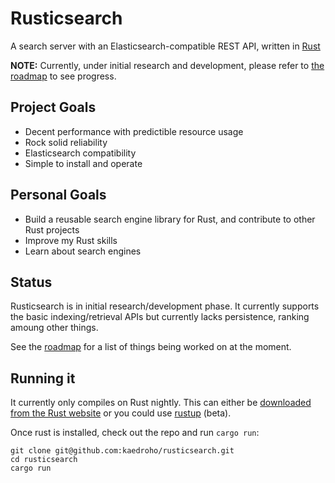 # Rusticsearch

A search server with an Elasticsearch-compatible REST API, written in [Rust](https://www.rust-lang.org)

**NOTE:** Currently, under initial research and development, please refer to [the roadmap](https://github.com/kaedroho/rusticsearch/wiki/Initial-development-roadmap) to see progress.

## Project Goals

 - Decent performance with predictible resource usage
 - Rock solid reliability
 - Elasticsearch compatibility
 - Simple to install and operate

## Personal Goals

 - Build a reusable search engine library for Rust, and contribute to other Rust projects
 - Improve my Rust skills
 - Learn about search engines

## Status

Rusticsearch is in initial research/development phase. It currently supports the basic indexing/retrieval APIs
but currently lacks persistence, ranking amoung other things.

See the [roadmap](https://github.com/kaedroho/rusticsearch/wiki/Initial-development-roadmap) for a list of things
being worked on at the moment.

## Running it

It currently only compiles on Rust nightly. This can either be [downloaded from the Rust website](https://www.rust-lang.org/en-US/downloads.html) or you could use [rustup](https://github.com/rust-lang-nursery/rustup.rs) (beta).

Once rust is installed, check out the repo and run ``cargo run``:

```
git clone git@github.com:kaedroho/rusticsearch.git
cd rusticsearch
cargo run
```
